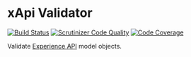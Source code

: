 xApi Validator
==============

[![Build Status](https://travis-ci.org/xabbuh/xapi-validator.svg?branch=master)](https://travis-ci.org/xabbuh/xapi-validator)
[![Scrutinizer Code Quality](https://scrutinizer-ci.com/g/xabbuh/xapi-validator/badges/quality-score.png?b=master)](https://scrutinizer-ci.com/g/xabbuh/xapi-validator/?branch=master)
[![Code Coverage](https://scrutinizer-ci.com/g/xabbuh/xapi-validator/badges/coverage.png?b=master)](https://scrutinizer-ci.com/g/xabbuh/xapi-validator/?branch=master)

Validate [Experience API](https://github.com/adlnet/xAPI-Spec/blob/master/xAPI.md)
model objects.
